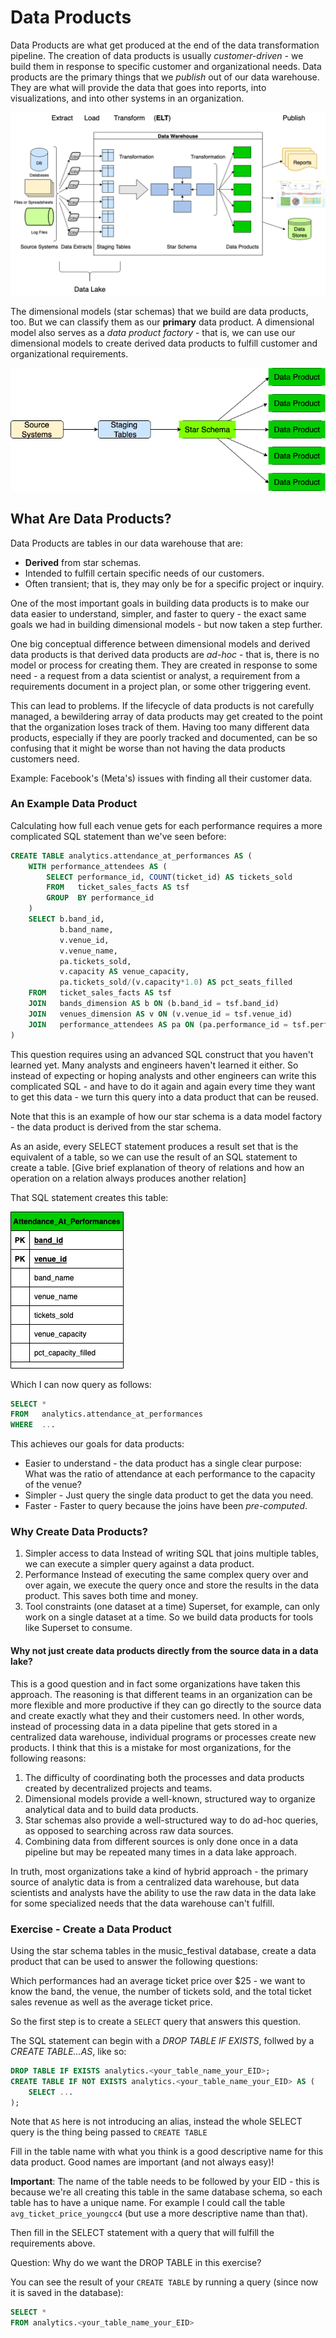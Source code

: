 # Data Products

Data Products are what get produced at the end of the data transformation pipeline. The creation of 
data products is usually _customer-driven_ - we build them in response to specific customer and 
organizational needs. Data products are the primary things that we _publish_ out of our data 
warehouse. They are what will provide the data that goes into reports, into visualizations,
and into other systems in an organization.

![ExtractLoadTransform](images/ExtractLoadTransform.drawio.png)

The dimensional models (star schemas) that we build are data products, too. But we can classify them
as our **primary** data product. A dimensional model also serves as a _data product factory_ - that 
is, we can use our dimensional models to create derived data products to fulfill customer and 
organizational requirements.

![PipelineExample](./images/PipelineExample.drawio.png)

## What Are Data Products?

Data Products are tables in our data warehouse that are:
* **Derived** from star schemas.
* Intended to fulfill certain specific needs of our customers.
* Often transient; that is, they may only be for a specific project or inquiry.

One of the most important goals in building data products is to make our data easier to understand,
simpler, and faster to query - the exact same goals we had in building dimensional models - but now
taken a step further.

One big conceptual difference between dimensional models and derived data products is that derived
data products are _ad-hoc_ - that is, there is no model or process for creating them. They are 
created in response to some need - a request from a data scientist or analyst, a requirement from a 
requirements document in a project plan, or some other triggering event.

This can lead to problems. If the lifecycle of data products is not carefully managed, a bewildering
array of data products may get created to the point that the organization loses track of them. 
Having too many different data products, especially if they are poorly tracked and documented, can
be so confusing that it might be worse than not having the data products customers need. 

Example: Facebook's (Meta's) issues with finding all their customer data.

### An Example Data Product

Calculating how full each venue gets for each performance requires a more complicated SQL
statement than we've seen before:

```sql
CREATE TABLE analytics.attendance_at_performances AS (
    WITH performance_attendees AS (
        SELECT performance_id, COUNT(ticket_id) AS tickets_sold
        FROM   ticket_sales_facts AS tsf
        GROUP  BY performance_id
    )
    SELECT b.band_id,
           b.band_name,
           v.venue_id,
           v.venue_name,
           pa.tickets_sold,
           v.capacity AS venue_capacity,
           pa.tickets_sold/(v.capacity*1.0) AS pct_seats_filled
    FROM   ticket_sales_facts AS tsf
    JOIN   bands_dimension AS b ON (b.band_id = tsf.band_id)
    JOIN   venues_dimension AS v ON (v.venue_id = tsf.venue_id)
    JOIN   performance_attendees AS pa ON (pa.performance_id = tsf.performance_id)
)
```

This question requires using an advanced SQL construct that you haven't learned yet. Many analysts
and engineers haven't learned it either. So instead of expecting or hoping analysts and other engineers 
can write this complicated SQL  - and have to do it again and again every time they want to get
this data - we turn this query into a data product that can be reused.

Note that this is an example of how our star schema is a data model factory - the data product is
derived from the star schema.

As an aside, every SELECT statement produces a result set that is the equivalent of a table, so we
can use the result of an SQL statement to create a table. [Give brief explanation of theory of
relations and how an operation on a relation always produces another relation]

That SQL statement creates this table:

![AttendanceAtPerformances](./images/AttendanceAtPerformances.drawio.png)

Which I can now query as follows:

```sql
SELECT *
FROM   analytics.attendance_at_performances
WHERE  ...
```

This achieves our goals for data products:

* Easier to understand - the data product has a single clear purpose: What was the ratio of attendance at each performance to the capacity of the venue?
* Simpler - Just query the single data product to get the data you need.
* Faster - Faster to query because the joins have been _pre-computed_.

### Why Create Data Products?

1. Simpler access to data
    Instead of writing SQL that joins multiple tables, we can execute a simpler query against a data product.
2. Performance
    Instead of executing the same complex query over and over again, we execute the query once and store the results in the data product. This saves both time and money.
3. Tool constraints (one dataset at a time)
    Superset, for example, can only work on a single dataset at a time. So we build data products for tools like Superset to consume.

#### Why not just create data products directly from the source data in a data lake?

This is a good question and in fact some organizations have taken this approach. The reasoning is
that different teams in an organization can be more flexible and more productive if they can go 
directly to the source data and create exactly what they and their customers need. In other words,
instead of processing data in a data pipeline that gets stored in a centralized data warehouse, 
individual programs or processes create new products. I think that this is a mistake for most 
organizations, for the following reasons:

1. The difficulty of coordinating both the processes and data products created by decentralized projects and teams.
2. Dimensional models provide a well-known, structured way to organize analytical data and to build data products.
3. Star schemas also provide a well-structured way to do ad-hoc queries, as opposed to searching across raw data sources.
4. Combining data from different sources is only done once in a data pipeline but may be repeated many times in a data lake approach.

In truth, most organizations take a kind of hybrid approach - the primary source of analytic data
is from a centralized data warehouse, but data scientists and analysts have the ability to use the
raw data in the data lake for some specialized needs that the data warehouse can't fulfill.



### Exercise - Create a Data Product

Using the star schema tables in the music_festival database, create a data product that can be used
to answer the following questions:

Which performances had an average ticket price over $25 - we want to know the band, the venue,
the number of tickets sold, and the total ticket sales revenue as well as the average ticket price.

So the first step is to create a `SELECT` query that answers this question.

The SQL statement can begin with a _DROP TABLE IF EXISTS_, follwed by a _CREATE TABLE...AS_, like so:

```sql
DROP TABLE IF EXISTS analytics.<your_table_name_your_EID>;
CREATE TABLE IF NOT EXISTS analytics.<your_table_name_your_EID> AS (
    SELECT ...
);
```

Note that `AS` here is not introducing an alias, instead the whole SELECT query is the thing being passed to `CREATE TABLE`

Fill in the table name with what you think is a good descriptive name for this data product. Good
names are important (and not always easy)!

**Important**: The name of the table needs to be followed by your EID - this is because we're all 
creating this table in the same database schema, so each table has to have a unique name. For
example I could call the table `avg_ticket_price_youngcc4` (but use a more descriptive name than that).

Then fill in the SELECT statement with a query that will fulfill the requirements above.

Question: Why do we want the DROP TABLE in this exercise?

You can see the result of your `CREATE TABLE` by running a query (since now it is saved in the database):

```sql
SELECT *
FROM analytics.<your_table_name_your_EID>
```
